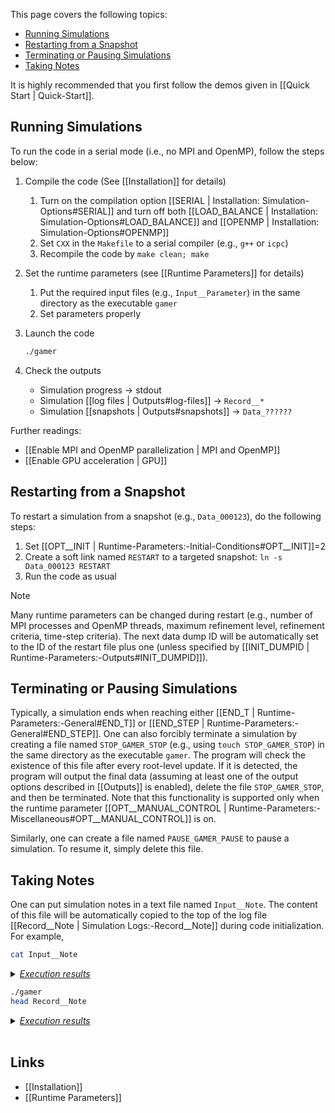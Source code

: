 This page covers the following topics:
* [Running Simulations](running-simulations)
* [Restarting from a Snapshot](#restarting-from-a-snapshot)
* [Terminating or Pausing Simulations](#terminating-or-pausing-simulations)
* [Taking Notes](#taking-notes)

It is highly recommended that you first follow the demos given in
[[Quick Start | Quick-Start]].


## Running Simulations

To run the code in a serial mode (i.e., no MPI and OpenMP),
follow the steps below:

1. Compile the code (See [[Installation]] for details)
    1. Turn on the compilation option
[[SERIAL | Installation: Simulation-Options#SERIAL]]
and turn off both
[[LOAD_BALANCE | Installation: Simulation-Options#LOAD_BALANCE]]
and
[[OPENMP | Installation: Simulation-Options#OPENMP]]
    2. Set `CXX` in the `Makefile` to a serial compiler (e.g., `g++` or `icpc`)
    3. Recompile the code by `make clean; make`

2. Set the runtime parameters (see [[Runtime Parameters]] for details)
    1. Put the required input files (e.g., `Input__Parameter`) in the same
directory as the executable `gamer`
    2. Set parameters properly

3. Launch the code

    ```bash
    ./gamer
    ```

4. Check the outputs
    * Simulation progress &#8594; stdout
    * Simulation [[log files | Outputs#log-files]] &#8594; `Record__*`
    * Simulation [[snapshots | Outputs#snapshots]] &#8594; `Data_??????`

Further readings:
* [[Enable MPI and OpenMP parallelization | MPI and OpenMP]]
* [[Enable GPU acceleration | GPU]]


## Restarting from a Snapshot

To restart a simulation from a snapshot (e.g., `Data_000123`),
do the following steps:
1. Set [[OPT__INIT | Runtime-Parameters:-Initial-Conditions#OPT__INIT]]=2
2. Create a soft link named `RESTART` to a targeted snapshot:
`ln -s Data_000123 RESTART`
3. Run the code as usual

> [!NOTE]
> Many runtime parameters can be changed during restart
(e.g., number of MPI processes and OpenMP threads, maximum refinement level,
refinement criteria, time-step criteria). The next data dump ID will be
automatically set to the ID of the restart file plus one (unless specified by
[[INIT_DUMPID | Runtime-Parameters:-Outputs#INIT_DUMPID]]).


## Terminating or Pausing Simulations

Typically, a simulation ends when reaching either
[[END_T | Runtime-Parameters:-General#END_T]]
or
[[END_STEP | Runtime-Parameters:-General#END_STEP]].
One can also forcibly terminate a simulation by creating a file named
`STOP_GAMER_STOP` (e.g., using `touch STOP_GAMER_STOP`) in the same
directory as the executable `gamer`. The program will check the existence
of this file after every root-level update. If it is detected, the
program will output the final data (assuming at least one of the output options
described in [[Outputs]] is enabled), delete the file `STOP_GAMER_STOP`,
and then be terminated. Note that this functionality is supported only
when the runtime parameter
[[OPT__MANUAL_CONTROL | Runtime-Parameters:-Miscellaneous#OPT__MANUAL_CONTROL]]
is on.

Similarly, one can create a file named `PAUSE_GAMER_PAUSE` to pause a simulation.
To resume it, simply delete this file.


## Taking Notes

One can put simulation notes in a text file named `Input__Note`. The content
of this file will be automatically copied to the top of the log file
[[Record__Note | Simulation Logs:-Record__Note]] during code initialization. For example,
```bash
cat Input__Note
```
<details>
<summary><u><i>Execution results</i></u></summary>

<pre>
~ PUT YOUR SIMULATION NOTES HERE ~
</pre>
</details>

```bash
./gamer
head Record__Note
```
<details>
<summary><u><i>Execution results</i></u></summary>

<pre>
Simulation Note
***********************************************************************************

~ PUT YOUR SIMULATION NOTES HERE ~

***********************************************************************************
</pre>
</details>

<br>

## Links
* [[Installation]]
* [[Runtime Parameters]]
